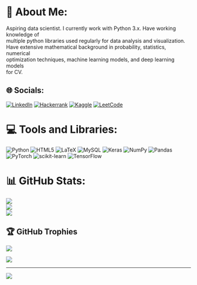# 💫 About Me:
Aspiring data scientist. I currently work with Python 3.x. Have working knowledge of<br>multiple python libraries used regularly for data analysis and visualization.<br>Have extensive mathematical background in probability, statistics, numerical<br>optimization techniques, machine learning models, and deep learning models<br>for CV. 


## 🌐 Socials:
[![LinkedIn](https://img.shields.io/badge/LinkedIn-%230077B5.svg?logo=linkedin&logoColor=white)](https://linkedin.com/in/nirbhayr) 
[![Hackerrank](https://img.shields.io/badge/hackerrank-%20-blue.svg?logo=hackerrank&logoColor=white)](https://www.hackerrank.com/nirbhayraghav?hr_r=1)
[![Kaggle](https://img.shields.io/badge/kaggle-%20-yellowgreen.svg?logo=Kaggle&logoColor=white)](https://www.kaggle.com/nirbhayraghav)
[![LeetCode](https://img.shields.io/badge/letcode-%20-yellowgreen.svg?logo=leetcode&logoColor=white)](https://www.leetcode.com/nirbhayr)


# 💻 Tools and Libraries:
![Python](https://img.shields.io/badge/python-3670A0?style=plastic&logo=python&logoColor=ffdd54) ![HTML5](https://img.shields.io/badge/html5-%23E34F26.svg?style=plastic&logo=html5&logoColor=white) ![LaTeX](https://img.shields.io/badge/latex-%23008080.svg?style=plastic&logo=latex&logoColor=white) ![MySQL](https://img.shields.io/badge/mysql-%2300f.svg?style=plastic&logo=mysql&logoColor=white) ![Keras](https://img.shields.io/badge/Keras-%23D00000.svg?style=plastic&logo=Keras&logoColor=white) ![NumPy](https://img.shields.io/badge/numpy-%23013243.svg?style=plastic&logo=numpy&logoColor=white) ![Pandas](https://img.shields.io/badge/pandas-%23150458.svg?style=plastic&logo=pandas&logoColor=white) ![PyTorch](https://img.shields.io/badge/PyTorch-%23EE4C2C.svg?style=plastic&logo=PyTorch&logoColor=white) ![scikit-learn](https://img.shields.io/badge/scikit--learn-%23F7931E.svg?style=plastic&logo=scikit-learn&logoColor=white) ![TensorFlow](https://img.shields.io/badge/TensorFlow-%23FF6F00.svg?style=plastic&logo=TensorFlow&logoColor=white)
# 📊 GitHub Stats:
![](https://github-readme-stats.vercel.app/api?username=nirbhayr&theme=default&hide_border=false&include_all_commits=true&count_private=true)<br/>
![](https://github-readme-streak-stats.herokuapp.com/?user=nirbhayr&theme=default&hide_border=false)<br/>
![](https://github-readme-stats.vercel.app/api/top-langs/?username=nirbhayr&theme=default&hide_border=false&include_all_commits=true&count_private=true&layout=compact)

## 🏆 GitHub Trophies
![](https://github-profile-trophy.vercel.app/?username=nirbhayr&theme=radical&no-frame=true&no-bg=false&margin-w=4)

![](https://quotes-github-readme.vercel.app/api?type=vetical&theme=radical)


---
[![](https://visitcount.itsvg.in/api?id=nirbhayr&icon=0&color=1)](https://visitcount.itsvg.in)

